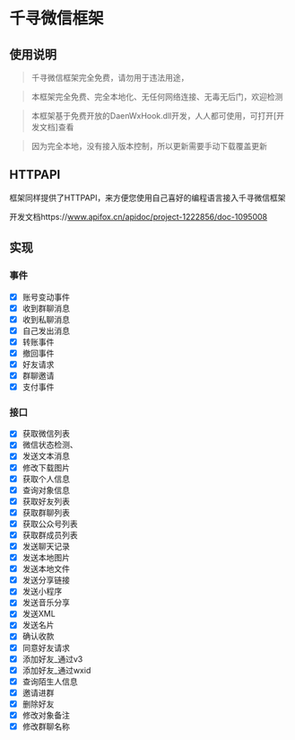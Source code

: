 # 千寻微信框架

## 使用说明

> 千寻微信框架完全免费，请勿用于违法用途，

> 本框架完全免费、完全本地化、无任何网络连接、无毒无后门，欢迎检测

> 本框架基于免费开放的DaenWxHook.dll开发，人人都可使用，可打开[开发文档]查看

> 因为完全本地，没有接入版本控制，所以更新需要手动下载覆盖更新


## HTTPAPI

框架同样提供了HTTPAPI，来方便您使用自己喜好的编程语言接入千寻微信框架

开发文档https://www.apifox.cn/apidoc/project-1222856/doc-1095008

## 实现

### 事件

- [x] 账号变动事件
- [x] 收到群聊消息
- [x] 收到私聊消息
- [x] 自己发出消息
- [x] 转账事件
- [x] 撤回事件
- [x] 好友请求
- [x] 群聊邀请
- [x] 支付事件

### 接口

- [x] 获取微信列表
- [x] 微信状态检测、
- [x] 发送文本消息
- [x] 修改下载图片
- [x] 获取个人信息
- [x] 查询对象信息
- [x] 获取好友列表
- [x] 获取群聊列表
- [x] 获取公众号列表
- [x] 获取群成员列表
- [x] 发送聊天记录
- [x] 发送本地图片
- [x] 发送本地文件
- [x] 发送分享链接
- [x] 发送小程序
- [x] 发送音乐分享
- [x] 发送XML
- [x] 发送名片
- [x] 确认收款
- [x] 同意好友请求
- [x] 添加好友_通过v3
- [x] 添加好友_通过wxid
- [x] 查询陌生人信息
- [x] 邀请进群
- [x] 删除好友
- [x] 修改对象备注
- [x] 修改群聊名称